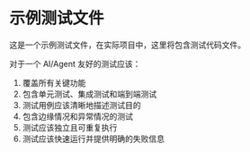 # 示例测试文件

这是一个示例测试文件，在实际项目中，这里将包含测试代码文件。

对于一个 AI/Agent 友好的测试应该：

1. 覆盖所有关键功能
2. 包含单元测试、集成测试和端到端测试
3. 测试用例应该清晰地描述测试目的
4. 包含边缘情况和异常情况的测试
5. 测试应该独立且可重复执行
6. 测试应该快速运行并提供明确的失败信息